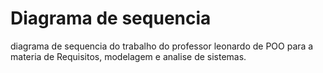 # Diagrama de sequencia

diagrama de sequencia do trabalho do professor leonardo de POO para a materia de Requisitos, modelagem e analise de sistemas.
